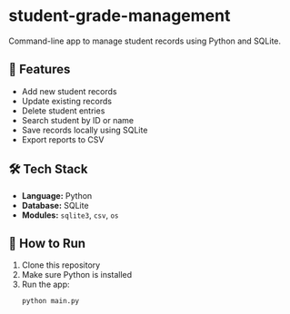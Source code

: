 # student-grade-management
Command-line app to manage student records using Python and SQLite.

## 📌 Features
- Add new student records
- Update existing records
- Delete student entries
- Search student by ID or name
- Save records locally using SQLite
- Export reports to CSV

## 🛠️ Tech Stack
- **Language:** Python
- **Database:** SQLite
- **Modules:** `sqlite3`, `csv`, `os`

## 🚀 How to Run
1. Clone this repository  
2. Make sure Python is installed  
3. Run the app:
   ```bash
   python main.py
